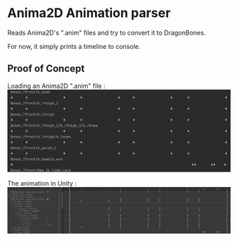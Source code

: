 # Anima2D Animation parser
Reads Anima2D's ".anim" files and try to convert it to DragonBones.

For now, it simply prints a timeline to console.

## Proof of Concept
Loading an Anima2D ".anim" file :
![Console keyframes](docs/console_keyframes.png)

The animation in Unity :
![keyframes in Unity](docs/unity_keyframes.png)

